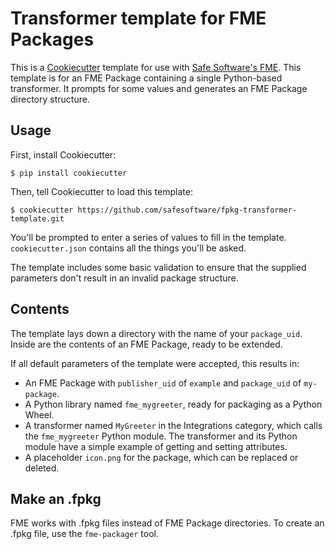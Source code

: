 # Transformer template for FME Packages

This is a [Cookiecutter](https://cookiecutter.readthedocs.io) template
for use with [Safe Software's FME](https://safe.com).
This template is for an FME Package containing a single Python-based transformer.
It prompts for some values and generates an FME Package directory structure.


## Usage

First, install Cookiecutter:

```
$ pip install cookiecutter
```

Then, tell Cookiecutter to load this template:

```
$ cookiecutter https://github.com/safesoftware/fpkg-transformer-template.git
```

You'll be prompted to enter a series of values to fill in the template.
`cookiecutter.json` contains all the things you'll be asked.

The template includes some basic validation to ensure that the supplied parameters
don't result in an invalid package structure.


## Contents

The template lays down a directory with the name of your `package_uid`.
Inside are the contents of an FME Package, ready to be extended.

If all default parameters of the template were accepted, this results in:

* An FME Package with `publisher_uid` of `example` and `package_uid` of `my-package`.
* A Python library named `fme_mygreeter`, ready for packaging as a Python Wheel.
* A transformer named `MyGreeter` in the Integrations category,
  which calls the `fme_mygreeter` Python module.
  The transformer and its Python module have a simple example 
  of getting and setting attributes.
* A placeholder `icon.png` for the package, which can be replaced or deleted.


## Make an .fpkg

FME works with .fpkg files instead of FME Package directories.
To create an .fpkg file, use the `fme-packager` tool.
